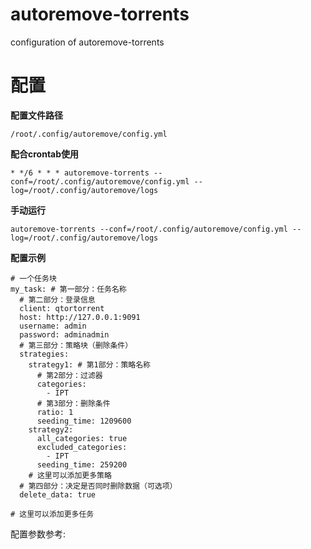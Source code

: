 # autoremove-torrents
configuration of autoremove-torrents
 
# 配置

**配置文件路径**

`/root/.config/autoremove/config.yml`

**配合crontab使用**

`* */6 * * * autoremove-torrents --conf=/root/.config/autoremove/config.yml --log=/root/.config/autoremove/logs`

**手动运行**

`autoremove-torrents --conf=/root/.config/autoremove/config.yml --log=/root/.config/autoremove/logs`

**配置示例**

```
# 一个任务块
my_task: # 第一部分：任务名称
  # 第二部分：登录信息
  client: qtortorrent
  host: http://127.0.0.1:9091
  username: admin
  password: adminadmin
  # 第三部分：策略块（删除条件）
  strategies:
    strategy1: # 第1部分：策略名称
      # 第2部分：过滤器
      categories:
        - IPT
      # 第3部分：删除条件
      ratio: 1
      seeding_time: 1209600
    strategy2:
      all_categories: true
      excluded_categories:
        - IPT
      seeding_time: 259200
    # 这里可以添加更多策略
  # 第四部分：决定是否同时删除数据（可选项）
  delete_data: true

# 这里可以添加更多任务
```
配置参数参考: 
